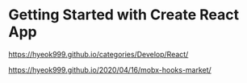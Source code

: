 # Getting Started with Create React App

https://hyeok999.github.io/categories/Develop/React/


https://hyeok999.github.io/2020/04/16/mobx-hooks-market/



